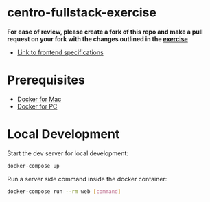 # centro-fullstack-exercise
**For ease of review, please create a fork of this repo and make a pull request on your fork with the changes outlined in the [exercise](https://docs.google.com/document/d/1L67fpjSySfx2vvoWpEBsaQE_zKLfBFVDfQPy7WUxzwA/edit)**
- [Link to frontend specifications](VISUAL_SPEC.md)

# Prerequisites

- [Docker for Mac](https://docs.docker.com/docker-for-mac/install/)
- [Docker for PC](https://docs.docker.com/desktop/windows/install/)  

# Local Development

Start the dev server for local development:
```bash
docker-compose up
```

Run a server side command inside the docker container:

```bash
docker-compose run --rm web [command]
```


